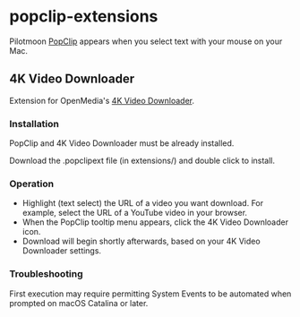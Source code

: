 # popclip-extensions

Pilotmoon [PopClip](https://pilotmoon.com/popclip/) appears when you select text with your mouse on your Mac.

## 4K Video Downloader

Extension for OpenMedia's [4K Video Downloader](https://www.4kdownload.com/products/product-videodownloader).

### Installation
PopClip and 4K Video Downloader must be already installed.

Download the .popclipext file (in extensions/) and double click to install.


### Operation
* Highlight (text select) the URL of a video you want download. For example, select the URL of a YouTube video in your browser.
* When the PopClip tooltip menu appears, click the 4K Video Downloader icon.
* Download will begin shortly afterwards, based on your 4K Video Downloader settings.


### Troubleshooting
First execution may require permitting System Events to be automated when prompted on macOS Catalina or later.
